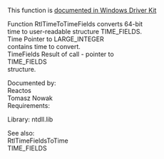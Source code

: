 This function is [documented in Windows Driver Kit](https://learn.microsoft.com/en-us/windows-hardware/drivers/ddi/wdm/nf-wdm-rtltimetotimefields)

Function RtlTimeToTimeFields converts 64\-bit \
time to user\-readable structure TIME\_FIELDS. \
Time Pointer to LARGE\_INTEGER \
contains time to convert. \
TimeFields Result of call \- pointer to \
TIME\_FIELDS \
structure.

Documented by: \
Reactos \
Tomasz Nowak \
Requirements:

Library: ntdll.lib

See also: \
RtlTimeFieldsToTime \
TIME\_FIELDS
